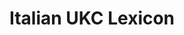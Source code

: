 ---
schema: default
title: Italian UKC Lexicon
organization: DataScientia Foundation
notes: >-
  Italian is a language from the Indo-European family, spoken in Eurasia. 
  The UKC Lexicon of Italian is represented as a lexico-semantic network. 
  It consists of words, word senses, synsets, as well as sense-level and synset-level relationships.
resources:
  - name: Italian UKC Lexicon LMF format
    url: >-
      https://ds.datascientia.eu/dataset/25d35f80-70ca-4ceb-bb62-a7bbdf2820a2/resource/94a66129-846b-47ba-bf47-731fcaf45ac5/download/output-ita.zip    
    format: xml
    license: 'https://creativecommons.org/licenses/by-nc-sa/4.0/'
    last_updated: March 10, 2023
    created: March 10, 2023
    size: 2580172
    release_date: 2023-03-10 08:49 CET
    distribution_document: ''
    language: Italian
category:
  - UKC Lexicons
maintainer: DataScientia Foundation
maintainer_email: ''
tags: ''
provenance: >-
  Wiktionary 2022.01. by Wikimedia Foundation (http://en.wiktionary.org); CogNet
  2.1 by Khuyagbaatar Batsuren, National University of Mongolia
  (http://cognet.ukc.disi.unitn.it); KinDiv: Kinship Diversity 1.0 by Temuulen
  Khishigsuren (http://ukc.disi.unitn.it/index.php/kinship/); UniMet: Universal
  Metonymy 1.0 by Temuulen Khishigsuren and Gábor Bella
  (http://ukc.disi.unitn.it/index.php/metonymy/); MorphyNet 2.0 by Gábor Bella
  and Khuyagbaatar Batsuren (http://ukc.disi.unitn.it/index.php/morphynet/);
  Antonymy 1.0 by Gábor Bella (http://ukc.datascientia.eu); NorthEuraLex 0.9 by
  Johannes Dellert and Gerhard Jäger, Eberhard Karls Universität Tübingen
  (http://northeuralex.org/); Princeton WordNet 2.1 by Princeton University
  (https://wordnet.princeton.edu)
version: 1.0
dataset_level: Language Level (L1-2)
dataset_access: Open Access
dataset_description: ''
landing_page: ''
latitude_map: 43
longitude_map: 12
---